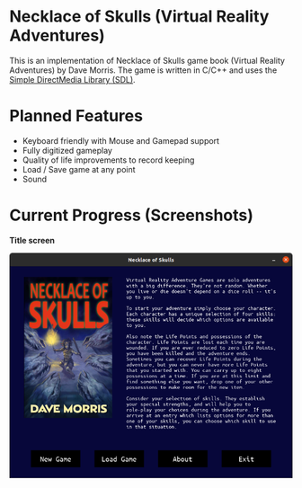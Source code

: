 # Necklace of Skulls (Virtual Reality Adventures)

This is an implementation of Necklace of Skulls game book (Virtual Reality Adventures) by Dave Morris. The game is written in C/C++ and uses the [Simple DirectMedia Library (SDL)](https://www.libsdl.org/).

# Planned Features

- Keyboard friendly with Mouse and Gamepad support
- Fully digitized gameplay
- Quality of life improvements to record keeping
- Load / Save game at any point
- Sound

# Current Progress (Screenshots)

**Title screen**

![Title Screen](/screenshots/title-screen.png)
